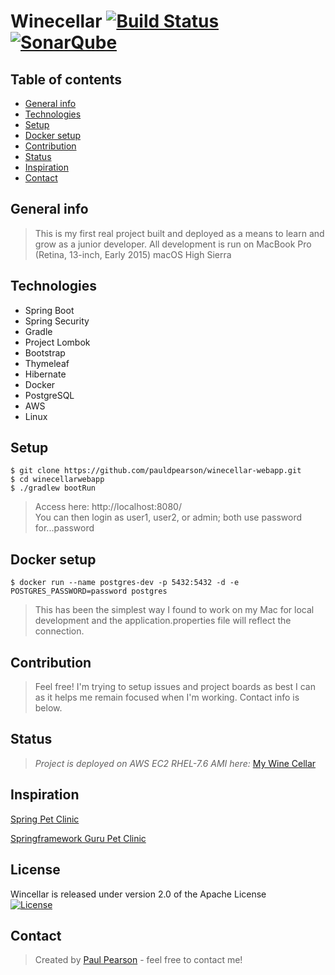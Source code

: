 # Winecellar [![Build Status](https://codebuild.us-east-2.amazonaws.com/badges?uuid=eyJlbmNyeXB0ZWREYXRhIjoiQ0xsMER4WjIrL08rTForL2NFQ3hkSzhtVkNkWkQ2YkVsblhCbjlSYW53U3UvRklmajhNVm5nMWg5US9iUnQ1dmxubHdtUkd5S1dWYVIrNHNxWTF1M2VRPSIsIml2UGFyYW1ldGVyU3BlYyI6ImFlV3gzV0lGSmpTVDBhQzIiLCJtYXRlcmlhbFNldFNlcmlhbCI6MX0%3D&branch=master)](https://aws.amazon.com/console/) [![SonarQube](https://sonarcloud.io/api/project_badges/measure?project=pauldpearson_winecellar-webapp&metric=alert_status)](https://sonarcloud.io/dashboard?id=pauldpearson_winecellar-webapp)

## Table of contents
* [General info](#general-info)
* [Technologies](#technologies)
* [Setup](#setup)
* [Docker setup](#docker-setup)
* [Contribution](#contribution)
* [Status](#status)
* [Inspiration](#inspiration)
* [Contact](#contact)

## General info
> This is my first real project built and deployed as a means to learn and grow as a junior developer.
> All development is run on MacBook Pro (Retina, 13-inch, Early 2015) macOS High Sierra

## Technologies
* Spring Boot
* Spring Security
* Gradle
* Project Lombok
* Bootstrap
* Thymeleaf
* Hibernate
* Docker
* PostgreSQL
* AWS
* Linux

## Setup
```
$ git clone https://github.com/pauldpearson/winecellar-webapp.git
$ cd winecellarwebapp
$ ./gradlew bootRun
```
> Access here: http://localhost:8080/ <br/> You can then login as user1, user2, or admin; both use password for...password

## Docker setup

```
$ docker run --name postgres-dev -p 5432:5432 -d -e POSTGRES_PASSWORD=password postgres
```
> This has been the simplest way I found to work on my Mac for local development and the application.properties file will reflect the connection.

## Contribution
> Feel free!  I'm trying to setup issues and project boards as best I can as it helps me remain focused when I'm working.  Contact info is below.

## Status
> *Project is deployed on AWS EC2 RHEL-7.6 AMI here:*
[My Wine Cellar](http://www.mywinecellar.info)

## Inspiration

[Spring Pet Clinic](https://github.com/spring-projects/spring-petclinic)

[Springframework Guru Pet Clinic](https://github.com/springframeworkguru/sfg-pet-clinic)

[]()

[]()

## License 
Wincellar is released under version 2.0 of the Apache License  
[![License](https://img.shields.io/badge/License-Apache%202.0-blue.svg)](https://opensource.org/licenses/Apache-2.0)

## Contact
> Created by [Paul Pearson](mailto:paul.darlington.pearson@gmail.com) - feel free to contact me!
